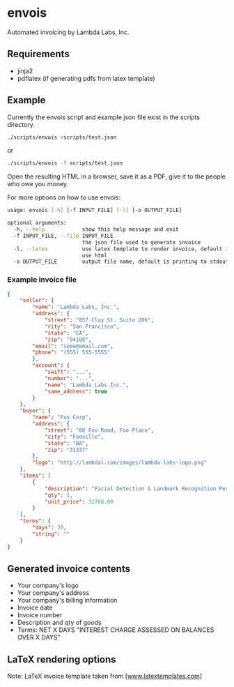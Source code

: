 envois
======

Automated invoicing by Lambda Labs, Inc.

## Requirements
- jinja2
- pdflatex (if generating pdfs from latex template)

## Example 

Currently the envois script and example json file exist in the
scripts directory. 

```bash
./scripts/envois <scripts/test.json 
```

or

```bash
./scripts/envois -f scripts/test.json 
```

Open the resulting HTML in a browser, save it as a PDF, give it to the people
who owe you money.

For more options on how to use envois:

```bash
usage: envois [-h] [-f INPUT_FILE] [-l] [-o OUTPUT_FILE]

optional arguments:
  -h, --help            show this help message and exit
  -f INPUT_FILE, --file INPUT_FILE
                        the json file used to generate invoice
  -l, --latex           use latex template to render invoice, default is to
                        use html
  -o OUTPUT_FILE        output file name, default is printing to stdout
```

### Example invoice file

```json
{
    "seller": {
        "name": "Lambda Labs, Inc.",
        "address": {
            "street": "857 Clay St. Suite 206",
            "city": "San Francisco",
            "state": "CA",
            "zip": "94108",
	    "email": "some@email.com",
	    "phone": "(555) 555-5555"
        },
        "account": {
            "swift": "...",
            "number": "...",
            "name": "Lambda Labs Inc.",
            "same_address": true
        }
    },
    "buyer": {
        "name": "Foo Corp",
        "address": {
            "street": "88 Foo Road, Foo Place",
            "city": "Fooville",
            "state": "BA",
            "zip": "31337"
        },
        "logo": "http://lambdal.com/images/lambda-labs-logo.png"
    },
    "items": [
        {
            "description": "Facial Detection & Landmark Recognition Perpetual License",
            "qty": 1,
            "unit_price": 32768.00
        }
    ],
    "terms": {
        "days": 30,
        "string": ""
    }
}
```

## Generated invoice contents

- Your company's logo
- Your company's address
- Your company's billing information
- Invoice date
- Invoice number
- Description and qty of goods
- Terms: NET X DAYS "INTEREST CHARGE ASSESSED ON BALANCES OVER X DAYS"

## LaTeX rendering options

Note: LaTeX invoice template taken from [www.latextemplates.com]

